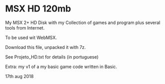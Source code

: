 # MSX HD 120mb
My MSX 2+ HD Disk with my Collection of games and program plus several tools from Internet.

To be used wit WebMSX.

Download this file, unpacked it with 7z.

See Projeto_HD.txt for details (in portuguese)

Extra: my v1 of a my basic game code written in Basic.

17th aug 2018
